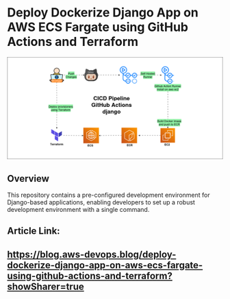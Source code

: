 # Deploy Dockerize Django App on AWS ECS Fargate using GitHub Actions and Terraform

![Alt text](image/Django-App-on-AWS-ECS.png)



## Overview

This repository contains a pre-configured development environment for Django-based applications, enabling developers to set up a robust development environment with a single command.

## Article Link: 
## https://blog.aws-devops.blog/deploy-dockerize-django-app-on-aws-ecs-fargate-using-github-actions-and-terraform?showSharer=true

   


